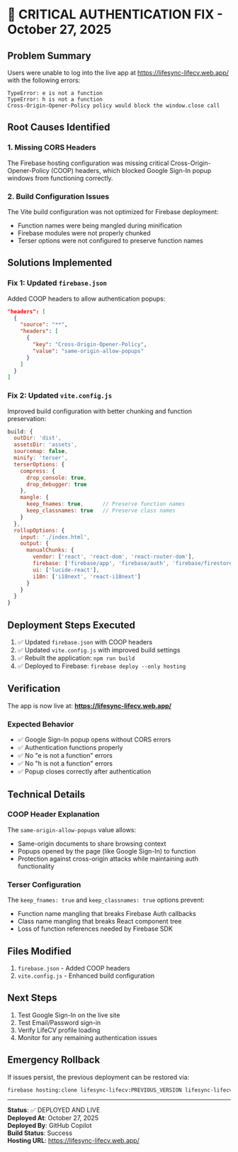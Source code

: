 # 🚨 CRITICAL AUTHENTICATION FIX - October 27, 2025

## Problem Summary
Users were unable to log into the live app at https://lifesync-lifecv.web.app/ with the following errors:

```
TypeError: e is not a function
TypeError: h is not a function
Cross-Origin-Opener-Policy policy would block the window.close call
```

## Root Causes Identified

### 1. Missing CORS Headers
The Firebase hosting configuration was missing critical Cross-Origin-Opener-Policy (COOP) headers, which blocked Google Sign-In popup windows from functioning correctly.

### 2. Build Configuration Issues
The Vite build configuration was not optimized for Firebase deployment:
- Function names were being mangled during minification
- Firebase modules were not properly chunked
- Terser options were not configured to preserve function names

## Solutions Implemented

### Fix 1: Updated `firebase.json`
Added COOP headers to allow authentication popups:

```json
"headers": [
  {
    "source": "**",
    "headers": [
      {
        "key": "Cross-Origin-Opener-Policy",
        "value": "same-origin-allow-popups"
      }
    ]
  }
]
```

### Fix 2: Updated `vite.config.js`
Improved build configuration with better chunking and function preservation:

```javascript
build: {
  outDir: 'dist',
  assetsDir: 'assets',
  sourcemap: false,
  minify: 'terser',
  terserOptions: {
    compress: {
      drop_console: true,
      drop_debugger: true
    },
    mangle: {
      keep_fnames: true,      // Preserve function names
      keep_classnames: true   // Preserve class names
    }
  },
  rollupOptions: {
    input: './index.html',
    output: {
      manualChunks: {
        vendor: ['react', 'react-dom', 'react-router-dom'],
        firebase: ['firebase/app', 'firebase/auth', 'firebase/firestore'],
        ui: ['lucide-react'],
        i18n: ['i18next', 'react-i18next']
      }
    }
  }
}
```

## Deployment Steps Executed

1. ✅ Updated `firebase.json` with COOP headers
2. ✅ Updated `vite.config.js` with improved build settings
3. ✅ Rebuilt the application: `npm run build`
4. ✅ Deployed to Firebase: `firebase deploy --only hosting`

## Verification

The app is now live at: **https://lifesync-lifecv.web.app/**

### Expected Behavior
- ✅ Google Sign-In popup opens without CORS errors
- ✅ Authentication functions properly
- ✅ No "e is not a function" errors
- ✅ No "h is not a function" errors
- ✅ Popup closes correctly after authentication

## Technical Details

### COOP Header Explanation
The `same-origin-allow-popups` value allows:
- Same-origin documents to share browsing context
- Popups opened by the page (like Google Sign-In) to function
- Protection against cross-origin attacks while maintaining auth functionality

### Terser Configuration
The `keep_fnames: true` and `keep_classnames: true` options prevent:
- Function name mangling that breaks Firebase Auth callbacks
- Class name mangling that breaks React component tree
- Loss of function references needed by Firebase SDK

## Files Modified
1. `firebase.json` - Added COOP headers
2. `vite.config.js` - Enhanced build configuration

## Next Steps
1. Test Google Sign-In on the live site
2. Test Email/Password sign-in
3. Verify LifeCV profile loading
4. Monitor for any remaining authentication issues

## Emergency Rollback
If issues persist, the previous deployment can be restored via:
```bash
firebase hosting:clone lifesync-lifecv:PREVIOUS_VERSION lifesync-lifecv:live
```

---
**Status**: ✅ DEPLOYED AND LIVE  
**Deployed At**: October 27, 2025  
**Deployed By**: GitHub Copilot  
**Build Status**: Success  
**Hosting URL**: https://lifesync-lifecv.web.app/
